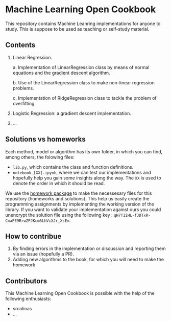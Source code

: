 # Machine Learning Open Cookbook
This repository contains Machine Leanring implementations for anyone to study. This is suppose to be used as teaching or self-study material.

## Contents
1. Linear Regression.

    a. Implementation of LinearRegression class by means of normal equations and the gradient descent algorithm.

    b. Use of the LinearRegression class to make non-linear regression problems.
    
    c. Implementation of RidgeRegression class to tackle the problem of overfitting
2. Logistic Regression: a gradient descent implementation.
3. ...

## Solutions vs homeworks
Each method, model or algorithm has its own folder, in which you can find, among others, the folowing files:

- `lib.py`, which contains the class and function definitions.
- `notebook_[XX].ipynb`, where we can test our implementations and hopefully help you gain some insights along the way. The `XX` is used to denote the order in which it should be read.

We use the [homework package](https://pypi.org/project/homework/0.0.1/) to make the necessesary files for this repository (homeworks and solutions). This help us easily create the programming assignments by implementing the working version of the library. If you want to validate your implementation against ours you could unencrypt the solution file using the following key : `qH7T1iHL-fJDTxR-CmaPE9RrwZPJKcm5LhViXJr_XsE=`.


## How to contribue

1. By finding errors in the implementation or discussion and reporting them via an issue (hopefully a PR).
2. Adding new algorithms to the book, for which you will need to make the homework


## Contributors
This Machine Learning Open Cookbook is possible with the help of the following enthusiasts:
- srcolinas
- ...
